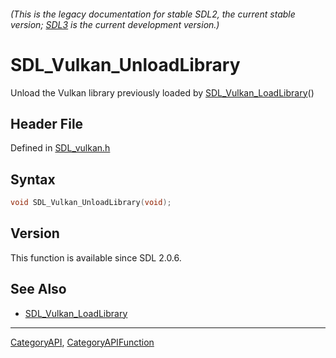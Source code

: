 ###### (This is the legacy documentation for stable SDL2, the current stable version; [SDL3](https://wiki.libsdl.org/SDL3/) is the current development version.)
# SDL_Vulkan_UnloadLibrary

Unload the Vulkan library previously loaded by [SDL_Vulkan_LoadLibrary](SDL_Vulkan_LoadLibrary)()

## Header File

Defined in [SDL_vulkan.h](https://github.com/libsdl-org/SDL/blob/SDL2/include/SDL_vulkan.h)

## Syntax

```c
void SDL_Vulkan_UnloadLibrary(void);

```

## Version

This function is available since SDL 2.0.6.

## See Also

* [SDL_Vulkan_LoadLibrary](SDL_Vulkan_LoadLibrary)

----
[CategoryAPI](CategoryAPI), [CategoryAPIFunction](CategoryAPIFunction)

